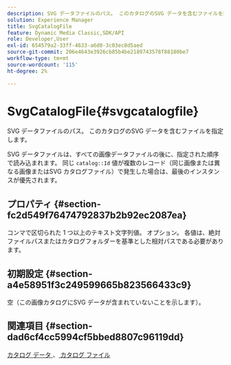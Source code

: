 ```yaml
---
description: SVG データファイルのパス。 このカタログのSVG データを含むファイルを指定します。
solution: Experience Manager
title: SvgCatalogFile
feature: Dynamic Media Classic,SDK/API
role: Developer,User
exl-id: 654579a2-33ff-4633-a6d0-3c03ec8d5aed
source-git-commit: 206e4643e3926cb85b4be2189743578f88180be7
workflow-type: tm+mt
source-wordcount: '115'
ht-degree: 2%

---
```


# SvgCatalogFile{#svgcatalogfile}

SVG データファイルのパス。 このカタログのSVG データを含むファイルを指定します。

SVG データファイルは、すべての画像データファイルの後に、指定された順序で読み込まれます。 同じ `catalog::Id` 値が複数のレコード（同じ画像または異なる画像またはSVG カタログファイル）で発生した場合は、最後のインスタンスが優先されます。

## プロパティ {#section-fc2d549f76474792837b2b92ec2087ea}

コンマで区切られた 1 つ以上のテキスト文字列値。 オプション。 各値は、絶対ファイルパスまたはカタログフォルダーを基準とした相対パスである必要があります。

## 初期設定 {#section-a4e58951f3c249599665b823566433c9}

空（この画像カタログにSVG データが含まれていないことを示します）。

## 関連項目 {#section-dad6cf4cc5994cf5bbed8807c96119dd}

[ カタログ データ ](../../../../../is-api/image-catalog/image-serving-api-ref/c-image-catalog-reference/c-overview/c-catalog-data-fields/c-catalog-data-fields.md#concept-b19581028ec44f98b9f5943624403d29)、[ カタログ ファイル ](../../../../../is-api/image-catalog/image-serving-api-ref/c-image-catalog-reference/c-attributes-reference/r-catalogfile.md#reference-16498bb4cb33458697c1ab002ea8db79)
